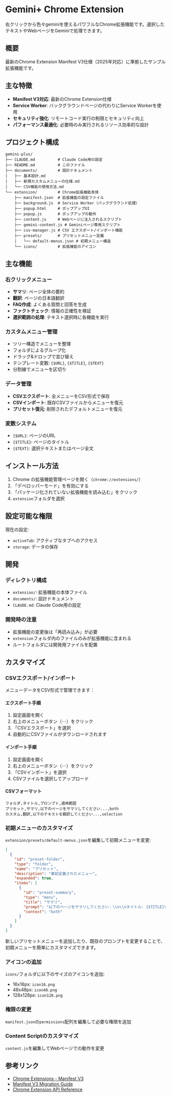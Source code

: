 # Gemini+ Chrome Extension

右クリックから色々geminiを使えるパワフルなChrome拡張機能です。選択したテキストやWebページをGeminiで処理できます。

## 概要

最新のChrome Extension Manifest V3仕様（2025年対応）に準拠したサンプル拡張機能です。

## 主な特徴

- **Manifest V3対応**: 最新のChrome Extension仕様
- **Service Worker**: バックグラウンドページの代わりにService Workerを使用
- **セキュリティ強化**: リモートコード実行の制限とセキュリティ向上
- **パフォーマンス最適化**: 必要時のみ実行されるリソース効率的な設計

## プロジェクト構成

```
gemini-plus/
├── CLAUDE.md          # Claude Code用の設定
├── README.md          # このファイル
├── documents/         # 設計ドキュメント
│   ├── 基本設計.md
│   ├── 新規カスタムメニューの仕様.md
│   └── CSV機能の使用方法.md
└── extension/         # Chrome拡張機能本体
    ├── manifest.json  # 拡張機能の設定ファイル
    ├── background.js  # Service Worker（バックグラウンド処理）
    ├── popup.html     # ポップアップUI
    ├── popup.js       # ポップアップの動作
    ├── content.js     # Webページに注入されるスクリプト
    ├── gemini-content.js # Geminiページ専用スクリプト
    ├── csv-manager.js # CSV エクスポート/インポート機能
    ├── presets/       # プリセットメニュー定義
    │   └── default-menus.json # 初期メニュー構造
    └── icons/         # 拡張機能のアイコン
```

## 主な機能

### 右クリックメニュー
- **サマリ**: ページ全体の要約
- **翻訳**: ページの日本語翻訳
- **FAQ作成**: よくある質問と回答を生成
- **ファクトチェック**: 情報の正確性を検証
- **選択範囲の処理**: テキスト選択時に各機能を実行

### カスタムメニュー管理
- ツリー構造でメニューを整理
- フォルダによるグループ化
- ドラッグ&ドロップで並び替え
- テンプレート変数: `{$URL}`, `{$TITLE}`, `{$TEXT}`
- 分割線でメニューを区切り

### データ管理
- **CSVエクスポート**: 全メニューをCSV形式で保存
- **CSVインポート**: 既存CSVファイルからメニューを復元
- **プリセット復元**: 削除されたデフォルトメニューを復元

### 変数システム
- `{$URL}`: ページのURL
- `{$TITLE}`: ページのタイトル
- `{$TEXT}`: 選択テキストまたはページ全文

## インストール方法

1. Chrome の拡張機能管理ページを開く（`chrome://extensions/`）
2. 「デベロッパーモード」を有効にする
3. 「パッケージ化されていない拡張機能を読み込む」をクリック
4. `extension`フォルダを選択

## 設定可能な権限

現在の設定:
- `activeTab`: アクティブなタブへのアクセス
- `storage`: データの保存

## 開発

### ディレクトリ構成
- `extension/`: 拡張機能の本体ファイル
- `documents/`: 設計ドキュメント
- `CLAUDE.md`: Claude Code用の設定

### 開発時の注意
- 拡張機能の変更後は「再読み込み」が必要
- `extension`フォルダ内のファイルのみが拡張機能に含まれる
- ルートフォルダには開発用ファイルを配置

## カスタマイズ

### CSVエクスポート/インポート
メニューデータをCSV形式で管理できます：

#### エクスポート手順
1. 設定画面を開く
2. 右上のメニューボタン（⋯）をクリック
3. 「CSVエクスポート」を選択
4. 自動的にCSVファイルがダウンロードされます

#### インポート手順
1. 設定画面を開く
2. 右上のメニューボタン（⋯）をクリック
3. 「CSVインポート」を選択
4. CSVファイルを選択してアップロード

#### CSVフォーマット
```csv
フォルダ,タイトル,プロンプト,適用範囲
プリセット,サマリ,以下のページをサマリしてください...,both
カスタム,翻訳,以下のテキストを翻訳してください...,selection
```

### 初期メニューのカスタマイズ
`extension/presets/default-menus.json`を編集して初期メニューを変更:

```json
[
  {
    "id": "preset-folder",
    "type": "folder",
    "name": "プリセット",
    "description": "事前定義されたメニュー",
    "expanded": true,
    "items": [
      {
        "id": "preset-summary",
        "type": "menu",
        "title": "サマリ",
        "prompt": "以下のページをサマリしてください：\\n\\nタイトル: {$TITLE}\\nURL: {$URL}\\n\\nページの内容をサマリしてください。",
        "context": "both"
      }
    ]
  }
]
```

新しいプリセットメニューを追加したり、既存のプロンプトを変更することで、初期メニューを簡単にカスタマイズできます。

### アイコンの追加
`icons/`フォルダに以下のサイズのアイコンを追加:
- 16x16px: `icon16.png`
- 48x48px: `icon48.png`
- 128x128px: `icon128.png`

### 権限の変更
`manifest.json`の`permissions`配列を編集して必要な権限を追加

### Content Scriptのカスタマイズ
`content.js`を編集してWebページでの動作を変更

## 参考リンク

- [Chrome Extensions - Manifest V3](https://developer.chrome.com/docs/extensions/develop/migrate/what-is-mv3)
- [Manifest V3 Migration Guide](https://developer.chrome.com/docs/extensions/develop/migrate)
- [Chrome Extension API Reference](https://developer.chrome.com/docs/extensions/reference)
